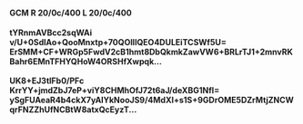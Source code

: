 #### GCM R 20/0c/400 L 20/0c/400
**tYRnmAVBcc2sqWAi**<br/>**v/U+0SdlAo+QooMnxtp+70QOIllQEO4DULEiTCSWf5U=**<br/>**ErSMM+CF+WRGp5FwdV2cB1hmt8DbQkmkZawVW6+BRLrTJ1+2mnvRKBahr6EMnTFHYQHoW4ORSHfXwpqk...**<br/><br/>
**UK8+EJ3tlFb0/PFc**<br/>**KrrYY+jmdZbJ7eP+viY8CHMhOfJ72t6aJ/deXBG1NfI=**<br/>**ySgFUAeaR4b4ckX7yAIYkNooJS9/4MdXI+s1S+9GDrOME5DZrMtjZNCWqrFNZZhUfNCBtW8atxQcEyzT...**